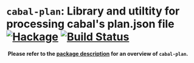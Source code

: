 # `cabal-plan`: Library and utiltity for processing cabal's plan.json file [![Hackage](https://img.shields.io/hackage/v/cabal-plan.svg)](https://hackage.haskell.org/package/cabal-plan) [![Build Status](https://travis-ci.org/hvr/cabal-plan.svg)](https://travis-ci.org/hvr/cabal-plan)
​
**Please refer to the [package description](https://hackage.haskell.org/package/cabal-plan#description) for an overview of `cabal-plan`.**
